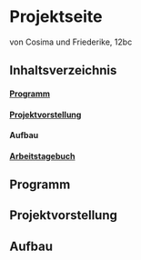 # Projektseite

von Cosima und Friederike, 12bc

## Inhaltsverzeichnis
#### [Programm](https://github.com/cosima-friederike/Projektseite/blob/main/README.md#programm-1)
#### [Projektvorstellung](https://github.com/cosima-friederike/Projektseite/blob/main/README.md#projektvorstellung-1)
#### Aufbau
#### [Arbeitstagebuch](https://github.com/cosima-friederike/informatik-c-f#informatik-projekt-cosima--friederike)

## Programm
## Projektvorstellung
## Aufbau
